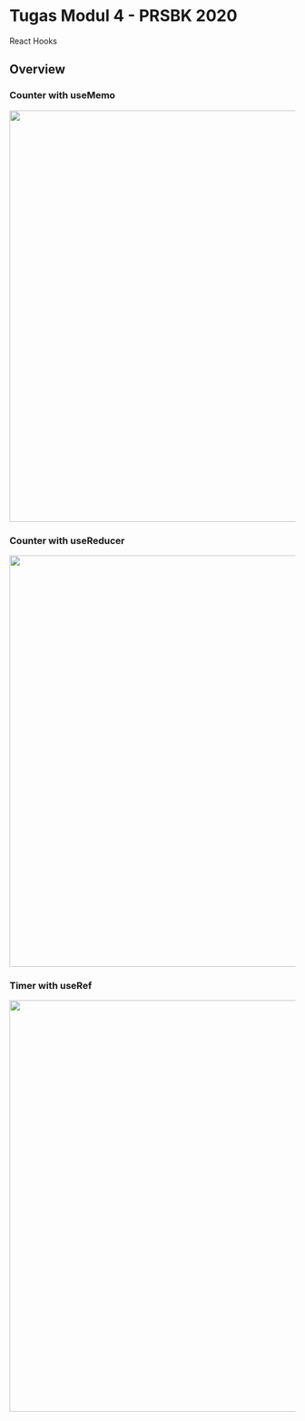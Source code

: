 # Tugas Modul 4 - PRSBK 2020
React Hooks

## Overview
### Counter with useMemo
<p align='center'>
<img src='https://raw.githubusercontent.com/rizqialfani01/react-hooks/main/counter-usememo.jpg' width='725'>
</p>

### Counter with useReducer
<p align='center'>
<img src='https://raw.githubusercontent.com/rizqialfani01/react-hooks/main/counter-usereducer.jpg' width='725'>
</p>

### Timer with useRef
<p align='center'>
<img src='https://raw.githubusercontent.com/rizqialfani01/react-hooks/main/timer.jpg' width='725'>
</p>
